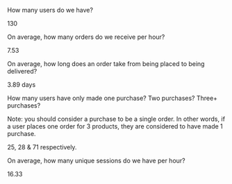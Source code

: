How many users do we have?

130

On average, how many orders do we receive per hour?

7.53

On average, how long does an order take from being placed to being delivered?

3.89 days

How many users have only made one purchase? Two purchases? Three+ purchases?



Note: you should consider a purchase to be a single order. In other words, if a user places one order for 3 products, they are considered to have made 1 purchase.

25, 28 & 71 respectively.

On average, how many unique sessions do we have per hour?

16.33
